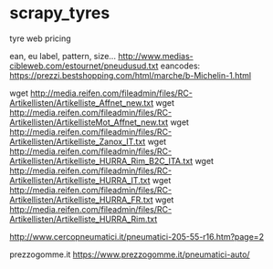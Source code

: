 # scrapy_tyres
tyre web pricing


ean, eu label, pattern, size...
http://www.medias-cibleweb.com/estournet/pneudusud.txt
eancodes: https://prezzi.bestshopping.com/html/marche/b-Michelin-1.html

wget http://media.reifen.com/fileadmin/files/RC-Artikellisten/Artikelliste_Affnet_new.txt
wget http://media.reifen.com/fileadmin/files/RC-Artikellisten/ArtikellisteMot_Affnet_new.txt
wget http://media.reifen.com/fileadmin/files/RC-Artikellisten/Artikelliste_Zanox_IT.txt
wget http://media.reifen.com/fileadmin/files/RC-Artikellisten/Artikelliste_HURRA_Rim_B2C_ITA.txt
wget http://media.reifen.com/fileadmin/files/RC-Artikellisten/Artikelliste_HURRA_IT.txt
wget http://media.reifen.com/fileadmin/files/RC-Artikellisten/Artikelliste_HURRA_FR.txt
wget http://media.reifen.com/fileadmin/files/RC-Artikellisten/Artikelliste_HURRA_Rim.txt

http://www.cercopneumatici.it/pneumatici-205-55-r16.htm?page=2

prezzogomme.it https://www.prezzogomme.it/pneumatici-auto/

